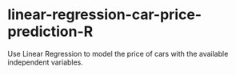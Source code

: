 # linear-regression-car-price-prediction-R
Use Linear Regression to model the price of cars with the available independent variables.
